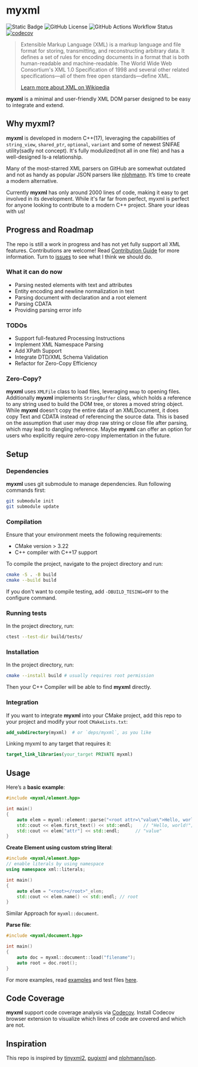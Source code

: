 # myxml

![Static Badge](https://img.shields.io/badge/C%2B%2B-17-blue) ![GitHub License](https://img.shields.io/github/license/Adamska1008/myxml) ![GitHub Actions Workflow Status](https://img.shields.io/github/actions/workflow/status/Adamska1008/myxml/cmake-single-platform.yml) [![codecov](https://codecov.io/github/Adamska1008/myxml/graph/badge.svg?token=W1PZ6EZ17M)](https://codecov.io/github/Adamska1008/myxml)

>Extensible Markup Language (XML) is a markup language and file format for storing, transmitting, and reconstructing arbitrary data. It defines a set of rules for encoding documents in a format that is both human-readable and machine-readable. The World Wide Web Consortium's XML 1.0 Specification of 1998 and several other related specifications—all of them free open standards—define XML.
>
> [Learn more about XML on Wikipedia](https://en.wikipedia.org/wiki/XML)

**myxml** is a minimal and user-friendly XML DOM parser designed to be easy to integrate and extend.

## Why myxml?

**myxml** is developed in modern C++(17), leveraging the capabilities of `string_view`, `shared_ptr`, `optional`, `variant` and some of newest SNIFAE utility(sadly not concept). It's fully modulized(not all in one file) and has a well-designed Is-a relationship.

Many of the most-starred XML parsers on GitHub are somewhat outdated and not as handy as popular JSON parsers like [nlohmann](https://github.com/nlohmann/json). It’s time to create a modern alternative.

Currently **myxml** has only around 2000 lines of code, making it easy to get involved in its development. While it's far far from perfect, myxml is perfect for anyone looking to contribute to a modern C++ project. Share your ideas with us!

## Progress and Roadmap

The repo is still a work in progress and has not yet fully support all XML features. Contributions are welcome! Read [Contribution Guide](./docs/contribution_guide.md) for more information. Turn to [issues](https://github.com/Adamska1008/myxml/issues) to see what I think we should do.

### What it can do now

- Parsing nested elements with text and attributes
- Entity encoding and newline normalization in text
- Parsing document with declaration and a root element
- Parsing CDATA
- Providing parsing error info

### TODOs

- Support full-featured Processing Instructions
- Implement XML Namespace Parsing
- Add XPath Support
- Integrate DTD/XML Schema Validation
- Refactor for Zero-Copy Efficiency

### Zero-Copy?

**myxml** uses `XMLFile` class to load files, leveraging `mmap` to opening files. Additionally **myxml** implements `StringBuffer` class, which holds a reference to any string used to build the DOM tree, or stores a moved string object. While **myxml** doesn't copy the entire data of an XMLDocument, it does copy Text and CDATA instead of referencing the source data. This is based on the assumption that user may drop raw string or close file after parsing, which may lead to dangling reference. Maybe **myxml** can offer an option for users who explicitly require zero-copy implementation in the future.

## Setup

### Dependencies

**myxml** uses git submodule to manage dependencies. Run following commands first:

```bash
git submodule init
git submodule update
```

### Compilation

Ensure that your environment meets the following requirements:

- CMake version > 3.22
- C++ compiler with C++17 support

To compile the project, navigate to the project directory and run:

```bash
cmake -S . -B build
cmake --build build
```

If you don't want to compile testing, add `-DBUILD_TESING=OFF` to the configure command.

### Running tests

In the project directory, run:

```bash
ctest --test-dir build/tests/
```

### Installation

In the project directory, run:

```bash
cmake --install build # usually requires root permission
```

Then your C++ Compiler will be able to find **myxml** directly.

### Integration

If you want to integrate **myxml** into your CMake project, add this repo to your project and modify your root `CMakeLists.txt`:

```cmake
add_subdirectory(myxml)  # or `deps/myxml`, as you like
```

Linking myxml to any target that requires it:

```cmake
target_link_libraries(your_target PRIVATE myxml)
```

## Usage

Here’s a **basic example**:

```c++
#include <myxml/element.hpp>

int main()
{
    auto elem = myxml::element::parse("<root attr=\"value\">Hello, world!<root/>");
    std::cout << elem.first_text() << std::endl;    // "Hello, world!";
    std::cout << elem["attr"] << std::endl;      // "value"
}
```

**Create Element using custom string literal**:

```C++
#include <myxml/element.hpp>
// enable literals by using namespace
using namespace xml::literals;

int main()
{
    auto elem = "<root></root>"_elem;
    std::cout << elem.name() << std::endl; // root
}
```

Similar Approach for `myxml::document`.

**Parse file**:

```C++
#include <myxml/document.hpp>

int main()
{
    auto doc = myxml::document::load("filename");
    auto root = doc.root();
}
```

For more examples, read [examples](./docs/examples.md) and test files [here](./tests/).

## Code Coverage

**myxml** support code coverage analysis via [Codecov](https://about.codecov.io/). Install Codecov browser extension to visualize which lines of code are covered and which are not.

## Inspiration

This repo is inspired by [tinyxml2](https://github.com/leethomason/tinyxml2), [pugixml](https://github.com/zeux/pugixml) and [nlohmann/json](https://github.com/nlohmann/json).
